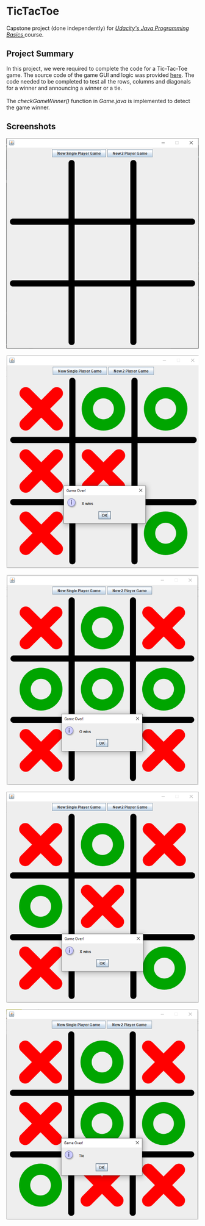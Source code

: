 # TicTacToe

Capstone project (done independently) for <i> <a href = "https://in.udacity.com/course/java-programming-basics--ud282" title = "Udacity's Java basics"> Udacity's Java Programming Basics </a> </i> course.

Project Summary
---------------
In this project, we were required to complete the code for a Tic-Tac-Toe game. The source code of the game GUI and logic was provided <a href = "https://github.com/udacity/ud282" title = "GitHub project code for Java"> here</a>. The code needed to be completed to test all the rows, columns and diagonals for a winner and announcing a winner or a tie. 
<br> <br>
The <i> checkGameWinner() </i> function in <i> Game.java </i> is implemented to detect the game winner.

Screenshots
-----------
![Game start](screenshots/1-gameStart.PNG?raw=true "Game start")

!['X' column win](screenshots/2-columnWin.PNG?raw=true "'X' column win")

!['O' row win](screenshots/3-rowWin.PNG?raw=true "'O' row win")

!['X' diagonal win](screenshots/4-diagonalWin.PNG?raw=true "'X' diagonal win")

![Game tied](screenshots/5-gameTie.PNG?raw=true "Game tied")
